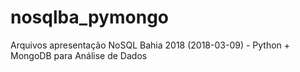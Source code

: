 # nosqlba_pymongo
Arquivos apresentação NoSQL Bahia 2018 (2018-03-09) - Python + MongoDB para Análise de Dados
